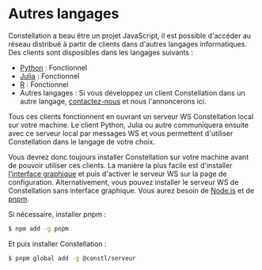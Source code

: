 # Autres langages
Constellation a beau être un projet JavaScript, il est possible d'accéder au réseau distribué à partir de clients
dans d'autres langages informatiques. Des clients sont disposibles dans les langages suivants :

* [Python](./python.md) : Fonctionnel
* [Julia](./julia.md) : Fonctionnel
* [R](./r.md) : Fonctionnel
* Autres langages : Si vous développez un client Constellation dans un autre langage, [contactez-nous](mailto:julien.malard@mail.mcgill.ca) et nous l'annoncerons ici. 

Tous ces clients fonctionnent en ouvrant un serveur WS Constellation local sur votre machine. Le client Python, Julia ou autre communiquera ensuite avec ce serveur local par messages WS et vous permettent d'utiliser Constellation dans le langage de votre choix.

Vous devrez donc toujours installer Constellation sur votre machine avant de pouvoir utiliser ces clients. La manière la plus facile est d'installer [l'interface graphique](https://réseau-constellation.ca/téléchargements) et puis d'activer le serveur WS sur la page de configuration. Alternativement, vous pouvez installer le serveur WS de Constellation sans interface graphique. Vous aurez besoin de [Node.js](https://nodejs.org/fr/) et de [pnpm](https://pnpm.io/fr/).

Si nécessaire, installer pnpm :

```sh
$ npm add -g pnpm
```

Et puis installer Constellation :

```sh
$ pnpm global add -g @constl/serveur
```
